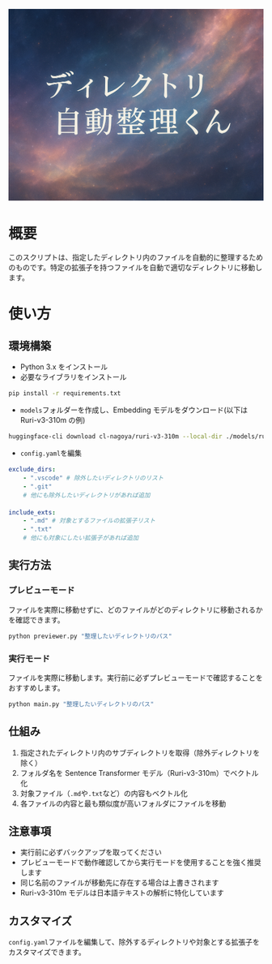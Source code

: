 ![](.github/assets/header.png)

# 概要

このスクリプトは、指定したディレクトリ内のファイルを自動的に整理するためのものです。特定の拡張子を持つファイルを自動で適切なディレクトリに移動します。

# 使い方

## 環境構築

-   Python 3.x をインストール
-   必要なライブラリをインストール

```bash
pip install -r requirements.txt
```

-   `models`フォルダーを作成し、Embedding モデルをダウンロード(以下は Ruri-v3-310m の例)

```bash
huggingface-cli download cl-nagoya/ruri-v3-310m --local-dir ./models/ruri-v3-310m
```

-   `config.yaml`を編集

```yaml
exclude_dirs:
    - ".vscode" # 除外したいディレクトリのリスト
    - ".git"
    # 他にも除外したいディレクトリがあれば追加

include_exts:
    - ".md" # 対象とするファイルの拡張子リスト
    - ".txt"
    # 他にも対象にしたい拡張子があれば追加
```

## 実行方法

### プレビューモード

ファイルを実際に移動せずに、どのファイルがどのディレクトリに移動されるかを確認できます。

```bash
python previewer.py "整理したいディレクトリのパス"
```

### 実行モード

ファイルを実際に移動します。実行前に必ずプレビューモードで確認することをおすすめします。

```bash
python main.py "整理したいディレクトリのパス"
```

## 仕組み

1. 指定されたディレクトリ内のサブディレクトリを取得（除外ディレクトリを除く）
2. フォルダ名を Sentence Transformer モデル（Ruri-v3-310m）でベクトル化
3. 対象ファイル（`.md`や`.txt`など）の内容もベクトル化
4. 各ファイルの内容と最も類似度が高いフォルダにファイルを移動

## 注意事項

-   実行前に必ずバックアップを取ってください
-   プレビューモードで動作確認してから実行モードを使用することを強く推奨します
-   同じ名前のファイルが移動先に存在する場合は上書きされます
-   Ruri-v3-310m モデルは日本語テキストの解析に特化しています

## カスタマイズ

`config.yaml`ファイルを編集して、除外するディレクトリや対象とする拡張子をカスタマイズできます。
